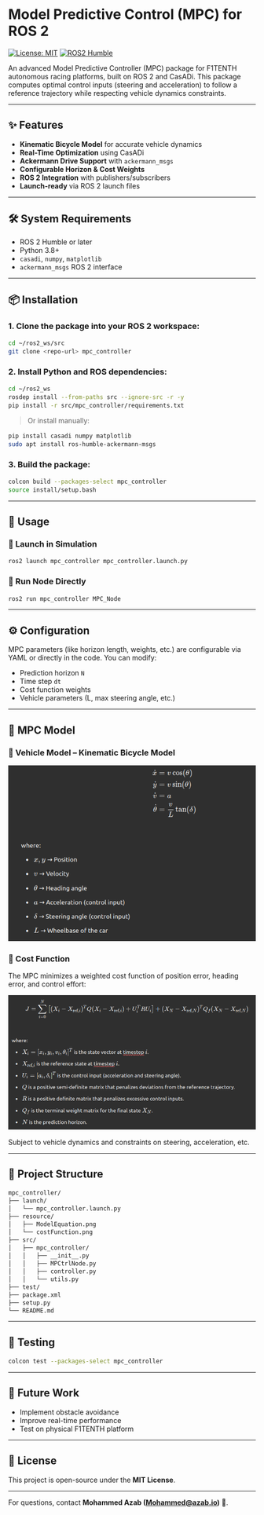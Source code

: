 
# Model Predictive Control (MPC) for ROS 2

[![License: MIT](https://img.shields.io/badge/License-MIT-yellow.svg)](https://opensource.org/licenses/MIT)
[![ROS2 Humble](https://img.shields.io/badge/ROS2-Humble-blue.svg)](https://docs.ros.org/en/humble/)

An advanced Model Predictive Controller (MPC) package for F1TENTH autonomous racing platforms, built on ROS 2 and CasADi. This package computes optimal control inputs (steering and acceleration) to follow a reference trajectory while respecting vehicle dynamics constraints.

---

## ✨ Features

- **Kinematic Bicycle Model** for accurate vehicle dynamics
- **Real-Time Optimization** using CasADi
- **Ackermann Drive Support** with `ackermann_msgs`
- **Configurable Horizon & Cost Weights**
- **ROS 2 Integration** with publishers/subscribers
- **Launch-ready** via ROS 2 launch files

---

## 🛠 System Requirements

- ROS 2 Humble or later
- Python 3.8+
- `casadi`, `numpy`, `matplotlib`
- `ackermann_msgs` ROS 2 interface

---

## 📦 Installation

### 1. Clone the package into your ROS 2 workspace:
```bash
cd ~/ros2_ws/src
git clone <repo-url> mpc_controller
```

### 2. Install Python and ROS dependencies:
```bash
cd ~/ros2_ws
rosdep install --from-paths src --ignore-src -r -y
pip install -r src/mpc_controller/requirements.txt
```

> Or install manually:
```bash
pip install casadi numpy matplotlib
sudo apt install ros-humble-ackermann-msgs
```

### 3. Build the package:
```bash
colcon build --packages-select mpc_controller
source install/setup.bash
```

---

## 🚀 Usage

### 🔹 Launch in Simulation

```bash
ros2 launch mpc_controller mpc_controller.launch.py
```

### 🔹 Run Node Directly

```bash
ros2 run mpc_controller MPC_Node
```

---

## ⚙️ Configuration

MPC parameters (like horizon length, weights, etc.) are configurable via YAML or directly in the code. You can modify:

- Prediction horizon `N`
- Time step `dt`
- Cost function weights
- Vehicle parameters (L, max steering angle, etc.)

---

## 📖 MPC Model

### 🔸 Vehicle Model – Kinematic Bicycle Model

![Bicycle Model](resource/ModelEquation.png)

### 🔸 Cost Function

The MPC minimizes a weighted cost function of position error, heading error, and control effort:

![Cost Function](resource/costFunction.png)

Subject to vehicle dynamics and constraints on steering, acceleration, etc.

---

## 📂 Project Structure

```
mpc_controller/
├── launch/
│   └── mpc_controller.launch.py
├── resource/
│   ├── ModelEquation.png
│   └── costFunction.png
├── src/
│   ├── mpc_controller/
│   │   ├── __init__.py
│   │   ├── MPCtrlNode.py
│   │   ├── controller.py
│   │   └── utils.py
├── test/
├── package.xml
├── setup.py
└── README.md
```

---

## 🧪 Testing

```bash
colcon test --packages-select mpc_controller
```

---

## 🔭 Future Work
- Implement obstacle avoidance
- Improve real-time performance
- Test on physical F1TENTH platform

---

## 📜 License

This project is open-source under the **MIT License**.

---

For questions, contact **Mohammed Azab (Mohammed@azab.io)** 🚀.
